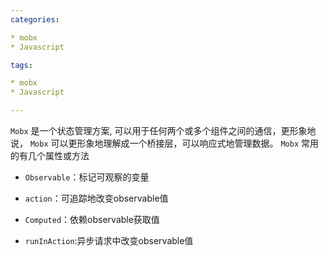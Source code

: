 ```yaml
---
categories:

* mobx
* Javascript

tags:

* mobx
* Javascript

---
```

`Mobx` 是一个状态管理方案, 可以用于任何两个或多个组件之间的通信，更形象地说， `Mobx` 可以更形象地理解成一个桥接层，可以响应式地管理数据。
`Mobx` 常用的有几个属性或方法
 - `Observable`：标记可观察的变量

 - `action`：可追踪地改变observable值

 - `Computed`：依赖observable获取值

 - `runInAction`:异步请求中改变observable值
